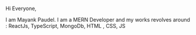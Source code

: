 
Hi Everyone, 

I am Mayank Paudel. I am a MERN Developer and my works revolves around :
ReactJs, 
TypeScript,
MongoDb,
HTML , CSS, JS


